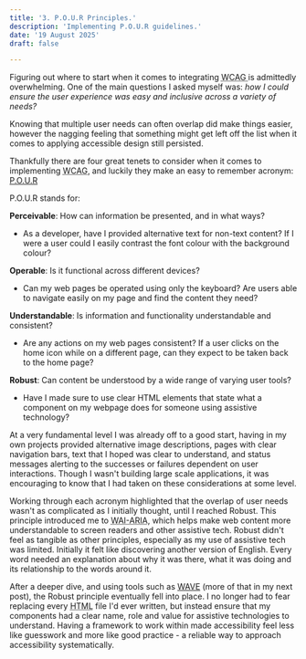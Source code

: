```yaml
---
title: '3. P.O.U.R Principles.'
description: 'Implementing P.O.U.R guidelines.'
date: '19 August 2025' 
draft: false

---
```


Figuring out where to start when it comes to integrating  <abbr title = "Web Content Accessibility Guidelines">WCAG </abbr> is admittedly overwhelming. One of the main questions I asked myself was: *how I could ensure the user experience was easy and inclusive across a variety of needs?*

Knowing that multiple user needs can often overlap did make things easier, however the nagging feeling that something might get left off the list when it comes to applying accessible design still persisted. 

Thankfully there are four great tenets to consider when it comes to implementing <abbr title = "Web Content Accessibility Guidelines">WCAG</abbr>, and luckily they make an easy to remember acronym: [P.O.U.R](https://www.w3.org/WAI/standards-guidelines/wcag/glance/)  

P.O.U.R stands for: 

**Perceivable**: How can information be presented, and in what ways? 
- As a developer, have I provided alternative text for non-text content? If I were a user could I easily contrast the font colour with the background colour? 

**Operable**: Is it functional across different devices? 
- Can my web pages be operated using only the keyboard? Are users able to navigate easily on my page and find the content they need? 

**Understandable**: Is information and functionality understandable and consistent?
- Are any actions on my web pages consistent? If a user clicks on the home icon while on a different page, can they expect to be taken back to the home page? 

**Robust**: Can content be understood by a wide range of varying user tools? 
- Have I made sure to use clear HTML elements that state what a component on my webpage does for someone using assistive technology? 

At a very fundamental level I was already off to a good start, having in my own projects provided alternative image descriptions, pages with clear navigation bars, text that I hoped was clear to understand, and status messages alerting to the successes or failures dependent on user interactions. Though I wasn't building large scale applications, it was encouraging to know that I had taken on these considerations at some level. 

Working through each acronym highlighted that the overlap of user needs wasn't as complicated as I initially thought, until I reached Robust. This principle introduced me to <abbr title=" Web Accessibility Initiative - Accessible Rich Internet Applications"> WAI-ARIA</abbr>, which helps make web content more understandable to screen readers and other assistive tech. Robust didn't feel as tangible as other principles, especially as my use of assistive tech was limited. Initially it felt like discovering another version of English. Every word needed an explanation about why it was there, what it was doing and its relationship to the words around it. 

After a deeper dive, and using tools such as [WAVE](https://wave.webaim.org/) (more of that in my next post), the Robust principle eventually fell into place. I no longer had to fear replacing every <abbr title="HyperText Markup Language"> HTML</abbr> file I'd ever written, but instead ensure that my components had a clear name, role and value for assistive technologies to understand. Having a framework to work within made accessibility feel less like guesswork and more like good practice - a reliable way to approach accessibility systematically. 

